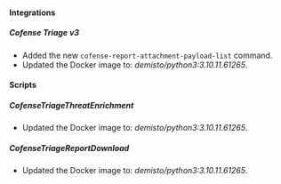 
#### Integrations

##### Cofense Triage v3

- Added the new `cofense-report-attachment-payload-list` command.
- Updated the Docker image to: *demisto/python3:3.10.11.61265*.

#### Scripts

##### CofenseTriageThreatEnrichment

- Updated the Docker image to: *demisto/python3:3.10.11.61265*.
##### CofenseTriageReportDownload

- Updated the Docker image to: *demisto/python3:3.10.11.61265*.
